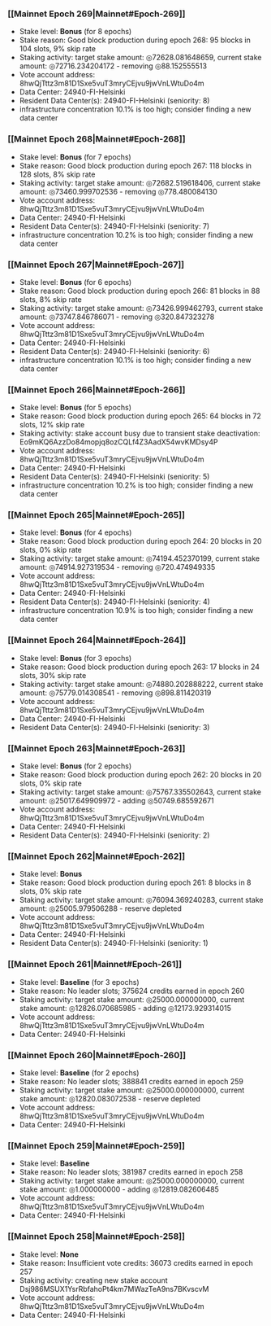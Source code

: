 ### [[Mainnet Epoch 269|Mainnet#Epoch-269]]
* Stake level: **Bonus** (for 8 epochs)
* Stake reason: Good block production during epoch 268: 95 blocks in 104 slots, 9% skip rate
* Staking activity: target stake amount: ◎72628.081648659, current stake amount: ◎72716.234204172 - removing ◎88.152555513
* Vote account address: 8hwQjTttz3m81D1Sxe5vuT3mryCEjvu9jwVnLWtuDo4m
* Data Center: 24940-FI-Helsinki
* Resident Data Center(s): 24940-FI-Helsinki (seniority: 8)
* infrastructure concentration 10.1% is too high; consider finding a new data center
### [[Mainnet Epoch 268|Mainnet#Epoch-268]]
* Stake level: **Bonus** (for 7 epochs)
* Stake reason: Good block production during epoch 267: 118 blocks in 128 slots, 8% skip rate
* Staking activity: target stake amount: ◎72682.519618406, current stake amount: ◎73460.999702536 - removing ◎778.480084130
* Vote account address: 8hwQjTttz3m81D1Sxe5vuT3mryCEjvu9jwVnLWtuDo4m
* Data Center: 24940-FI-Helsinki
* Resident Data Center(s): 24940-FI-Helsinki (seniority: 7)
* infrastructure concentration 10.2% is too high; consider finding a new data center
### [[Mainnet Epoch 267|Mainnet#Epoch-267]]
* Stake level: **Bonus** (for 6 epochs)
* Stake reason: Good block production during epoch 266: 81 blocks in 88 slots, 8% skip rate
* Staking activity: target stake amount: ◎73426.999462793, current stake amount: ◎73747.846786071 - removing ◎320.847323278
* Vote account address: 8hwQjTttz3m81D1Sxe5vuT3mryCEjvu9jwVnLWtuDo4m
* Data Center: 24940-FI-Helsinki
* Resident Data Center(s): 24940-FI-Helsinki (seniority: 6)
* infrastructure concentration 10.1% is too high; consider finding a new data center
### [[Mainnet Epoch 266|Mainnet#Epoch-266]]
* Stake level: **Bonus** (for 5 epochs)
* Stake reason: Good block production during epoch 265: 64 blocks in 72 slots, 12% skip rate
* Staking activity: stake account busy due to transient stake deactivation: Eo9mKQ6AzzDo84mopjq8ozCQLf4Z3AadX54wvKMDsy4P
* Vote account address: 8hwQjTttz3m81D1Sxe5vuT3mryCEjvu9jwVnLWtuDo4m
* Data Center: 24940-FI-Helsinki
* Resident Data Center(s): 24940-FI-Helsinki (seniority: 5)
* infrastructure concentration 10.2% is too high; consider finding a new data center
### [[Mainnet Epoch 265|Mainnet#Epoch-265]]
* Stake level: **Bonus** (for 4 epochs)
* Stake reason: Good block production during epoch 264: 20 blocks in 20 slots, 0% skip rate
* Staking activity: target stake amount: ◎74194.452370199, current stake amount: ◎74914.927319534 - removing ◎720.474949335
* Vote account address: 8hwQjTttz3m81D1Sxe5vuT3mryCEjvu9jwVnLWtuDo4m
* Data Center: 24940-FI-Helsinki
* Resident Data Center(s): 24940-FI-Helsinki (seniority: 4)
* infrastructure concentration 10.9% is too high; consider finding a new data center
### [[Mainnet Epoch 264|Mainnet#Epoch-264]]
* Stake level: **Bonus** (for 3 epochs)
* Stake reason: Good block production during epoch 263: 17 blocks in 24 slots, 30% skip rate
* Staking activity: target stake amount: ◎74880.202888222, current stake amount: ◎75779.014308541 - removing ◎898.811420319
* Vote account address: 8hwQjTttz3m81D1Sxe5vuT3mryCEjvu9jwVnLWtuDo4m
* Data Center: 24940-FI-Helsinki
* Resident Data Center(s): 24940-FI-Helsinki (seniority: 3)
### [[Mainnet Epoch 263|Mainnet#Epoch-263]]
* Stake level: **Bonus** (for 2 epochs)
* Stake reason: Good block production during epoch 262: 20 blocks in 20 slots, 0% skip rate
* Staking activity: target stake amount: ◎75767.335502643, current stake amount: ◎25017.649909972 - adding ◎50749.685592671
* Vote account address: 8hwQjTttz3m81D1Sxe5vuT3mryCEjvu9jwVnLWtuDo4m
* Data Center: 24940-FI-Helsinki
* Resident Data Center(s): 24940-FI-Helsinki (seniority: 2)
### [[Mainnet Epoch 262|Mainnet#Epoch-262]]
* Stake level: **Bonus**
* Stake reason: Good block production during epoch 261: 8 blocks in 8 slots, 0% skip rate
* Staking activity: target stake amount: ◎76094.369240283, current stake amount: ◎25005.979506288 - reserve depleted
* Vote account address: 8hwQjTttz3m81D1Sxe5vuT3mryCEjvu9jwVnLWtuDo4m
* Data Center: 24940-FI-Helsinki
* Resident Data Center(s): 24940-FI-Helsinki (seniority: 1)
### [[Mainnet Epoch 261|Mainnet#Epoch-261]]
* Stake level: **Baseline** (for 3 epochs)
* Stake reason: No leader slots; 375624 credits earned in epoch 260
* Staking activity: target stake amount: ◎25000.000000000, current stake amount: ◎12826.070685985 - adding ◎12173.929314015
* Vote account address: 8hwQjTttz3m81D1Sxe5vuT3mryCEjvu9jwVnLWtuDo4m
* Data Center: 24940-FI-Helsinki
### [[Mainnet Epoch 260|Mainnet#Epoch-260]]
* Stake level: **Baseline** (for 2 epochs)
* Stake reason: No leader slots; 388841 credits earned in epoch 259
* Staking activity: target stake amount: ◎25000.000000000, current stake amount: ◎12820.083072538 - reserve depleted
* Vote account address: 8hwQjTttz3m81D1Sxe5vuT3mryCEjvu9jwVnLWtuDo4m
* Data Center: 24940-FI-Helsinki
### [[Mainnet Epoch 259|Mainnet#Epoch-259]]
* Stake level: **Baseline**
* Stake reason: No leader slots; 381987 credits earned in epoch 258
* Staking activity: target stake amount: ◎25000.000000000, current stake amount: ◎1.000000000 - adding ◎12819.082606485
* Vote account address: 8hwQjTttz3m81D1Sxe5vuT3mryCEjvu9jwVnLWtuDo4m
* Data Center: 24940-FI-Helsinki
### [[Mainnet Epoch 258|Mainnet#Epoch-258]]
* Stake level: **None**
* Stake reason: Insufficient vote credits: 36073 credits earned in epoch 257
* Staking activity: creating new stake account Dsj986MSUX1YsrRbfahoPt4km7MWazTeA9ns7BKvscvM
* Vote account address: 8hwQjTttz3m81D1Sxe5vuT3mryCEjvu9jwVnLWtuDo4m
* Data Center: 24940-FI-Helsinki